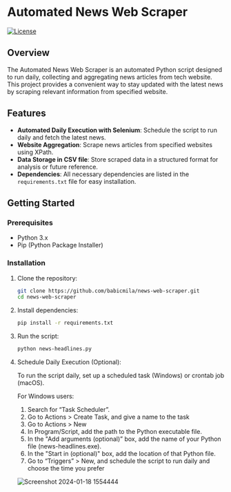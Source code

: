 # Automated News Web Scraper

[![License](https://img.shields.io/badge/license-MIT-blue.svg)](https://opensource.org/licenses/MIT)

## Overview

The Automated News Web Scraper is an automated Python script designed to run daily, collecting and aggregating news articles from tech website. This project provides a convenient way to stay updated with the latest news by scraping relevant information from specified website.

## Features

- **Automated Daily Execution with Selenium**: Schedule the script to run daily and fetch the latest news.
- **Website Aggregation**: Scrape news articles from specified websites using XPath.
- **Data Storage in CSV file**: Store scraped data in a structured format for analysis or future reference.
- **Dependencies**: All necessary dependencies are listed in the `requirements.txt` file for easy installation.

## Getting Started

### Prerequisites

- Python 3.x
- Pip (Python Package Installer)

### Installation

1. Clone the repository:

   ```bash
   git clone https://github.com/babicmila/news-web-scraper.git
   cd news-web-scraper


2. Install dependencies:

   ```bash
   pip install -r requirements.txt
   ```

3. Run the script:

   ```bash
   python news-headlines.py

4. Schedule Daily Execution (Optional):

   To run the script daily, set up a scheduled task (Windows) or crontab job (macOS).

   For Windows users:
   1. Search for “Task Scheduler”.
   2. Go to Actions > Create Task, and give a name to the task
   3. Go to Actions > New
   4. In Program/Script, add the path to the Python executable file.
   5. In the "Add arguments (optional)” box, add the name of your Python file (news-headlines.exe).
   6. In the "Start in (optional)" box, add the location of that Python file.
   7. Go to “Triggers” > New, and schedule the script to run daily and choose the time you prefer



   ![Screenshot 2024-01-18 1554444](https://github.com/babicmila/news-web-scraper/assets/57596723/867e1782-b144-45c4-94f0-984070e5fade)
